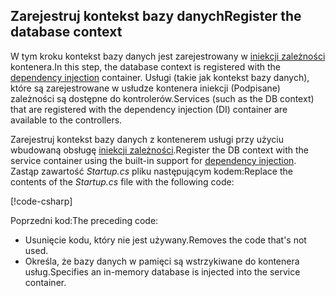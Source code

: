 ## <a name="register-the-database-context"></a><span data-ttu-id="b19fa-101">Zarejestruj kontekst bazy danych</span><span class="sxs-lookup"><span data-stu-id="b19fa-101">Register the database context</span></span>

<span data-ttu-id="b19fa-102">W tym kroku kontekst bazy danych jest zarejestrowany w [iniekcji zależności](xref:fundamentals/dependency-injection) kontenera.</span><span class="sxs-lookup"><span data-stu-id="b19fa-102">In this step, the database context is registered with the [dependency injection](xref:fundamentals/dependency-injection) container.</span></span> <span data-ttu-id="b19fa-103">Usługi (takie jak kontekst bazy danych), które są zarejestrowane w usłudze kontenera iniekcji (Podpisane) zależności są dostępne do kontrolerów.</span><span class="sxs-lookup"><span data-stu-id="b19fa-103">Services (such as the DB context) that are registered with the dependency injection (DI) container are available to the controllers.</span></span>

<span data-ttu-id="b19fa-104">Zarejestruj kontekst bazy danych z kontenerem usługi przy użyciu wbudowaną obsługę [iniekcji zależności](xref:fundamentals/dependency-injection).</span><span class="sxs-lookup"><span data-stu-id="b19fa-104">Register the DB context with the service container using the built-in support for [dependency injection](xref:fundamentals/dependency-injection).</span></span> <span data-ttu-id="b19fa-105">Zastąp zawartość *Startup.cs* pliku następującym kodem:</span><span class="sxs-lookup"><span data-stu-id="b19fa-105">Replace the contents of the *Startup.cs* file with the following code:</span></span>

[!code-csharp[](../../tutorials/first-web-api/sample/TodoApi/Startup.cs?highlight=2,4,12)]

<span data-ttu-id="b19fa-106">Poprzedni kod:</span><span class="sxs-lookup"><span data-stu-id="b19fa-106">The preceding code:</span></span>

* <span data-ttu-id="b19fa-107">Usunięcie kodu, który nie jest używany.</span><span class="sxs-lookup"><span data-stu-id="b19fa-107">Removes the code that's not used.</span></span>
* <span data-ttu-id="b19fa-108">Określa, że bazy danych w pamięci są wstrzykiwane do kontenera usług.</span><span class="sxs-lookup"><span data-stu-id="b19fa-108">Specifies an in-memory database is injected into the service container.</span></span>
